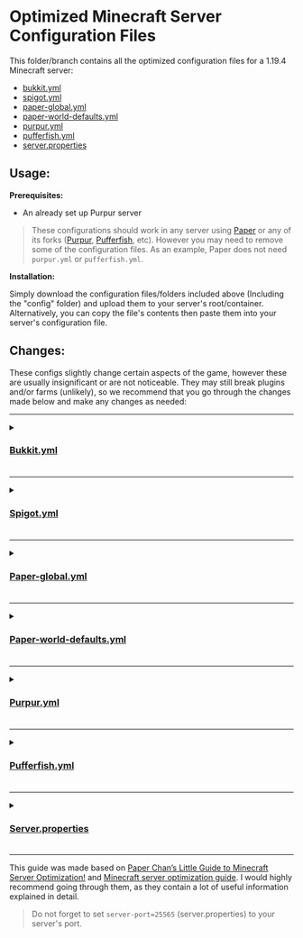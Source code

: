 # Optimized Minecraft Server Configuration Files
This folder/branch contains all the optimized configuration files for a 1.19.4 Minecraft server:
+ [bukkit.yml](https://raw.githubusercontent.com/Mocab/Optimized-configs/1.19/bukkit.yml)
+ [spigot.yml](https://raw.githubusercontent.com/Mocab/Optimized-configs/1.19/server.properties)
+ [paper-global.yml](https://raw.githubusercontent.com/Mocab/Optimized-configs/1.19/config/paper-global.yml)
+ [paper-world-defaults.yml](https://raw.githubusercontent.com/Mocab/Optimized-configs/1.19/config/paper-world-defaults.yml)
+ [purpur.yml](https://raw.githubusercontent.com/Mocab/Optimized-configs/1.19/purpur.yml)
+ [pufferfish.yml](https://raw.githubusercontent.com/Mocab/Optimized-configs/1.19/pufferfish.yml)
+ [server.properties](https://raw.githubusercontent.com/Mocab/Optimized-configs/1.19/server.properties)


## Usage:
**Prerequisites:**
+ An already set up Purpur server

> These configurations should work in any server using [Paper](https://papermc.io) or any of its forks ([Purpur](https://purpurmc.org), [Pufferfish](https://github.com/pufferfish-gg/Pufferfish), etc). However you may need to remove some of the configuration files. As an example, Paper does not need `purpur.yml` or `pufferfish.yml`.

**Installation:**

Simply download the configuration files/folders included above (Including the "config" folder) and upload them to your server's root/container.
Alternatively, you can copy the file's contents then paste them into your server's configuration file.

## Changes:
These configs slightly change certain aspects of the game, however these are usually insignificant or are not noticeable. They may still break plugins and/or farms (unlikely), so we recommend that you go through the changes made below and make any changes as needed:

---------------------------------------------------------------

<details>
<summary><h3><a href="https://github.com/Mocab/Optimized-configs/blob/1.19/bukkit.yml">Bukkit.yml</a><h3></summary>
<br>

**spawn-limits**

```diff
-  monsters: 70
-  animals: 10
-  water-animals: 5
-  water-ambient: 20
-  water-underground-creature: 5
-  axolotls: 5
-  ambient: 15
+  monsters: 35
+  animals: 10
+  water-animals: 5
+  water-ambient: 10
+  water-underground-creature: 3
+  axolotls: 5
+  ambient: 3
```

**ticks-per**

```diff
-  animal-spawns: 400
-  monster-spawns: 1
-  water-spawns: 1
-  water-ambient-spawns: 1
-  water-underground-creature-spawns: 1
-  axolotl-spawns: 1
-  ambient-spawns: 1
+  animal-spawns: 400
+  monster-spawns: 10
+  water-spawns: 400
+  water-ambient-spawns: 400
+  water-underground-creature-spawns: 400
+  axolotl-spawns: 400
+  ambient-spawns: 400
```

</details>

---------------------------------------------------------------

<details>
<summary><h3><a href="https://github.com/Mocab/Optimized-configs/blob/1.19/spigot.yml">Spigot.yml</a><h3></summary>
<br>

**moved-wrongly-threshold**

```diff
-  moved-wrongly-threshold: 0.0625
+  moved-wrongly-threshold: 1.0625
```

**moved-too-quickly-multiplier**

```diff
-  moved-too-quickly-multiplier: 10.0
+  moved-too-quickly-multiplier: 20.0
```

**merge-radius**

```diff
-      item: 2.5
-      exp: 3.0
+      item: 3.5
+      exp: 4.0
```

**mob-spawn-range**

```diff
-    mob-spawn-range: 8
+    mob-spawn-range: 6
```

**entity-activation-range**

```diff
-      animals: 32
-      monsters: 32
-      raiders: 48
-      misc: 16
-      water: 16
-      villagers: 32
-      flying-monsters: 32
+      animals: 28
+      monsters: 32
+      raiders: 48
+      misc: 12
+      water: 16
+      villagers: 24
+      flying-monsters: 32
```

**tick-inactive-villagers**

```diff
-      tick-inactive-villagers: true
+      tick-inactive-villagers: false
```

</details>

-----------------------------------------------

<details>
<summary><h3><a href="https://github.com/Mocab/Optimized-configs/blob/1.19/config/paper-global.yml">Paper-global.yml</a><h3></summary>
<br>

No changes have been made

</details>

-----------------------------------------------

<details>
<summary><h3><a href="https://github.com/Mocab/Optimized-configs/blob/1.19/config/paper-world-defaults.yml">Paper-world-defaults.yml</a><h3></summary>
<br>


**max-auto-save-chunks-per-tick**
```diff
- max-auto-save-chunks-per-tick: 24
+ max-auto-save-chunks-per-tick: 15
```

**prevent-moving-into-unloaded-chunks**

```diff
-    prevent-moving-into-unloaded-chunks: false
+    prevent-moving-into-unloaded-chunks: true
```

**entity-per-chunk-save-limit**

```diff
-    arrow: -1
-    ender_pearl: -1
-    experience_orb: -1
-    fireball: -1
-    small_fireball: -1
-    snowball: -1
+    area_effect_cloud: 8
+    arrow: 10
+    dragon_fireball: 3
+    egg: 10
+    ender_pearl: 5
+    experience_bottle: 3
+    experience_orb: 16
+    eye_of_ender: 5
+    fireball: 5
+    firework_rocket: 5
+    llama_spit: 3
+    potion: 8
+    shulker_bullet: 5
+    small_fireball: 5
+    snowball: 5
+    spectral_arrow: 10
+    trident: 10
+    wither_skull: 3
```

**max-auto-save-chunks-per-tick**

```diff
-    max-auto-save-chunks-per-tick: 24
+    max-auto-save-chunks-per-tick: 15
```

**max-entity-collisions**

```diff
-  max-entity-collisions: 8
+  max-entity-collisions: 6
```

**fix-climbing-bypassing-cramming-rule**

```diff
-    fix-climbing-bypassing-cramming-rule: false
+    fix-climbing-bypassing-cramming-rule: true
```

**armor-stands**

```diff
-    do-collision-entity-lookups: true
+    do-collision-entity-lookups: false
```

**alt-item-despawn-rate**

```diff
-      enabled: false
-      items:
-        cobblestone: 300
+      enabled: true
+      items:
+        netherrack: 600
+        sand: 600
+        red_sand: 600
+        gravel: 600
+        dirt: 600
+        grass: 600
+        pumpkin: 600
+        melon_slice: 600
+        kelp: 300
+        bamboo: 300
+        sugar_cane: 600
+        twisting_vines: 600
+        weeping_vines: 600
+        oak_leaves: 600
+        spruce_leaves: 600
+        birch_leaves: 600
+        jungle_leaves: 600
+        acacia_leaves: 600
+        dark_oak_leaves: 600
+        mangrove_leaves: 600
+        diorite: 600
+        granite: 600
+        andesite: 600
+        scaffolding: 900
+        wheat_seeds: 300
+	     melon_seeds: 300
+	     pumpkin_seeds: 300
+	     beetroot_seeds: 300
```

**non-player-arrow-despawn-rate**

```diff
-    creative-arrow-despawn-rate: default
+    creative-arrow-despawn-rate: 60
```

**despawn-ranges**

```diff
-      ambient:
-        hard: 128
-        soft: 32
-      axolotls:
-        hard: 128
-        soft: 32
-      creature:
-        hard: 128
-        soft: 32
-      misc:
-        hard: 128
-        soft: 32
-      monster:
-        hard: 128
-        soft: 32
-      underground_water_creature:
-        hard: 128
-        soft: 32
-      water_ambient:
-        hard: 64
-        soft: 32
-      water_creature:
-        hard: 128
-        soft: 32
+      ambient:
+        hard: 82
+        soft: 32
+      axolotls:
+        hard: 98
+        soft: 32
+      creature:
+        hard: 98
+        soft: 32
+      misc:
+        hard: 98
+        soft: 32
+      monster:
+        hard: 98
+        soft: 32
+      underground_water_creature:
+        hard: 82
+        soft: 32
+      water_ambient:
+        hard: 64
+        soft: 32
+      water_creature:
+        hard: 98
+        soft: 32
```

**optimize-explosions**

```diff
-    optimize-explosions: false
+    optimize-explosions: true
```

**redstone-implementation**

```diff
-  redstone-implementation: VANILLA
+  redstone-implementation: ALTERNATE_CURRENT
```

**update-pathfinding-on-block-update**

```diff
-    update-pathfinding-on-block-update: true
+    update-pathfinding-on-block-update: false
```

**keep-spawn-loaded**

```diff
-    keep-spawn-loaded: true
+    keep-spawn-loaded: false
```

**grass-spread**

```diff
-  grass-spread: 1
+  grass-spread: 4
```

**mob-spawner**

```diff
-  mob-spawner: 1
+  mob-spawner: 2
```

**villager**

```diff
-      secondarypoisensor: 40
+      secondarypoisensor: 80
```

</details>

----------------------------------------------------------

<details>
<summary><h3><a href="https://github.com/Mocab/Optimized-configs/blob/1.19/purpur.yml">Purpur.yml</a><h3></summary>
<br>

**use-alternate-keepalive**

```diff
-  use-alternate-keepalive: false
+  use-alternate-keepalive: true
```

</details>

------------------------------------------

<details>
<summary><h3><a href="https://github.com/Mocab/Optimized-configs/blob/1.19/pufferfish.yml">Pufferfish.yml</a><h3></summary>
<br>

**dab**
```diff
- enabled: false
+ enabled: true
```

**activation-dist-mod**

```diff
-  activation-dist-mod: 8
+  activation-dist-mod: 7
```

**max-loads-per-projectile**

```diff
-  max-loads-per-projectile: 10
+  max-loads-per-projectile: 8
```


</details>

-----------------------------------------------

<details>
<summary><h3><a href="https://github.com/Mocab/Optimized-configs/blob/1.19/server.properties">Server.properties</a><h3></summary>
<br>

**simulation-distance**

```diff
- simulation-distance=10
+ simulation-distance=6
```

</details>

----------------------------------------------------------------------

This guide was made based on [Paper Chan’s Little Guide to Minecraft Server Optimization!](https://eternity.community/index.php/paper-optimization/) and [Minecraft server optimization guide](https://github.com/YouHaveTrouble/minecraft-optimization). I would highly recommend going through them, as they contain a lot of useful information explained in detail.

> Do not forget to set `server-port=25565` (server.properties) to your server's port.
